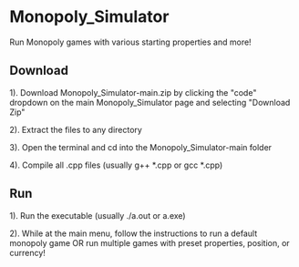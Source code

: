 # Monopoly_Simulator
Run Monopoly games with various starting properties and more!

## Download

1). Download Monopoly_Simulator-main.zip by clicking the "code" dropdown on the main Monopoly_Simulator page and selecting "Download Zip"

2). Extract the files to any directory

3). Open the terminal and cd into the Monopoly_Simulator-main folder

4). Compile all .cpp files (usually g++ *.cpp or gcc *.cpp)



## Run

1). Run the executable (usually ./a.out or a.exe)

2). While at the main menu, follow the instructions to run a default monopoly game OR run multiple games with preset properties, position, or currency!
